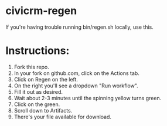 # civicrm-regen

If you're having trouble running bin/regen.sh locally, use this.

# Instructions:

1. Fork this repo.
1. In your fork on github.com, click on the Actions tab.
1. Click on Regen on the left.
1. On the right you'll see a dropdown "Run workflow".
1. Fill it out as desired.
1. Wait about 2-3 minutes until the spinning yellow turns green.
1. Click on the green.
1. Scroll down to Artifacts.
1. There's your file available for download.
